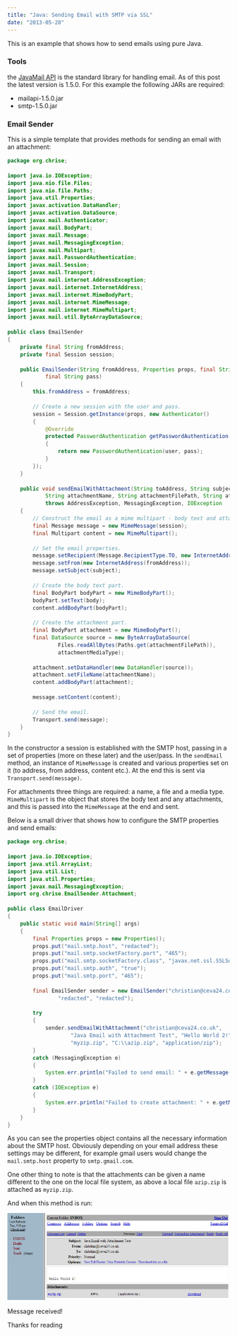 ```yaml
---
title: "Java: Sending Email with SMTP via SSL"
date: "2013-05-28"
---
```


This is an example that shows how to send emails using pure Java.

### Tools

the [JavaMail API](https://javaee.github.io/javamail/) is the standard library for handling email. As of this post the latest version is 1.5.0. For this example the following JARs are required:

 - mailapi-1.5.0.jar
 - smtp-1.5.0.jar

### Email Sender

This is a simple template that provides methods for sending an email with an attachment:

```java
package org.chrise;
 
import java.io.IOException;
import java.nio.file.Files;
import java.nio.file.Paths;
import java.util.Properties;
import javax.activation.DataHandler;
import javax.activation.DataSource;
import javax.mail.Authenticator;
import javax.mail.BodyPart;
import javax.mail.Message;
import javax.mail.MessagingException;
import javax.mail.Multipart;
import javax.mail.PasswordAuthentication;
import javax.mail.Session;
import javax.mail.Transport;
import javax.mail.internet.AddressException;
import javax.mail.internet.InternetAddress;
import javax.mail.internet.MimeBodyPart;
import javax.mail.internet.MimeMessage;
import javax.mail.internet.MimeMultipart;
import javax.mail.util.ByteArrayDataSource;
 
public class EmailSender
{
    private final String fromAddress;
    private final Session session;
 
    public EmailSender(String fromAddress, Properties props, final String user,
            final String pass)
    {
        this.fromAddress = fromAddress;
 
        // Create a new session with the user and pass.
        session = Session.getInstance(props, new Authenticator()
        {
            @Override
            protected PasswordAuthentication getPasswordAuthentication()
            {
                return new PasswordAuthentication(user, pass);
            }
        });
    }
 
    public void sendEmailWithAttachment(String toAddress, String subject, String body,
            String attachmentName, String attachmentFilePath, String attachmentMediaType) 
            throws AddressException, MessagingException, IOException
    {
        // Construct the email as a mime multipart - body text and attachment.
        final Message message = new MimeMessage(session);
        final Multipart content = new MimeMultipart();
 
        // Set the email properties.
        message.setRecipient(Message.RecipientType.TO, new InternetAddress(toAddress));
        message.setFrom(new InternetAddress(fromAddress));
        message.setSubject(subject);
 
        // Create the body text part.
        final BodyPart bodyPart = new MimeBodyPart();
        bodyPart.setText(body);
        content.addBodyPart(bodyPart);
 
        // Create the attachment part.
        final BodyPart attachment = new MimeBodyPart();
        final DataSource source = new ByteArrayDataSource(
                Files.readAllBytes(Paths.get(attachmentFilePath)), 
                attachmentMediaType);
 
        attachment.setDataHandler(new DataHandler(source));
        attachment.setFileName(attachmentName);
        content.addBodyPart(attachment);
 
        message.setContent(content);
 
        // Send the email.
        Transport.send(message);
    }
}
```

In the constructor a session is established with the SMTP host, passing in a set of properties (more on these later) and the user/pass. In the `sendEmail` method, an instance of `MimeMessage` is created and various properties set on it (to address, from address, content etc.). At the end this is sent via `Transport.send(message)`.

For attachments three things are required: a name, a file and a media type. `MimeMultipart` is the object that stores the body text and any attachments, and this is passed into the `MimeMessage` at the end and sent.

Below is a small driver that shows how to configure the SMTP properties and send emails:

```java
package org.chrise;
 
import java.io.IOException;
import java.util.ArrayList;
import java.util.List;
import java.util.Properties;
import javax.mail.MessagingException;
import org.chrise.EmailSender.Attachment;
 
public class EmailDriver
{
    public static void main(String[] args)
    {
        final Properties props = new Properties();
        props.put("mail.smtp.host", "redacted");
        props.put("mail.smtp.socketFactory.port", "465");
        props.put("mail.smtp.socketFactory.class", "javax.net.ssl.SSLSocketFactory");
        props.put("mail.smtp.auth", "true");
        props.put("mail.smtp.port", "465");
 
        final EmailSender sender = new EmailSender("christian@ceva24.co.uk", props, 
                "redacted", "redacted");
 
        try
        {
            sender.sendEmailWithAttachment("christian@ceva24.co.uk",
                    "Java Email with Attachment Test", "Hello World 2!",
                    "myzip.zip", "C:\\azip.zip", "application/zip");
        }
        catch (MessagingException e)
        {
            System.err.println("Failed to send email: " + e.getMessage());
        }
        catch (IOException e)
        {
            System.err.println("Failed to create attachment: " + e.getMessage());
        }
    }
}
```

As you can see the properties object contains all the necessary information about the SMTP host. Obviously depending on your email address these settings may be different, for example gmail users would change the `mail.smtp.host` property to `smtp.gmail.com`.

One other thing to note is that the attachments can be given a name different to the one on the local file system, as above a local file `azip.zip` is attached as `myzip.zip`.

And when this method is run:

![Email inbox with the example message open](/posts/sending-email/email.png)

Message received!

Thanks for reading